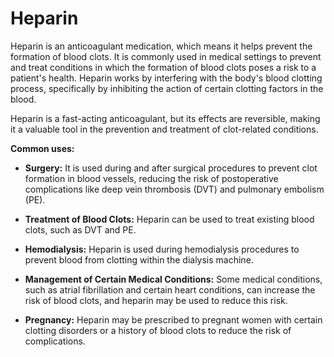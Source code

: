 # Heparin

Heparin is an anticoagulant medication, which means it helps prevent the formation of blood clots. It is commonly used in medical settings to prevent and treat conditions in which the formation of blood clots poses a risk to a patient's health. Heparin works by interfering with the body's blood clotting process, specifically by inhibiting the action of certain clotting factors in the blood.

Heparin is a fast-acting anticoagulant, but its effects are reversible, making it a valuable tool in the prevention and treatment of clot-related conditions.

**Common uses:**

* **Surgery:** It is used during and after surgical procedures to prevent clot formation in blood vessels, reducing the risk of postoperative complications like deep vein thrombosis (DVT) and pulmonary embolism (PE).

* **Treatment of Blood Clots:** Heparin can be used to treat existing blood clots, such as DVT and PE.

* **Hemodialysis:** Heparin is used during hemodialysis procedures to prevent blood from clotting within the dialysis machine.

* **Management of Certain Medical Conditions:** Some medical conditions, such as atrial fibrillation and certain heart conditions, can increase the risk of blood clots, and heparin may be used to reduce this risk.

* **Pregnancy:** Heparin may be prescribed to pregnant women with certain clotting disorders or a history of blood clots to reduce the risk of complications.
